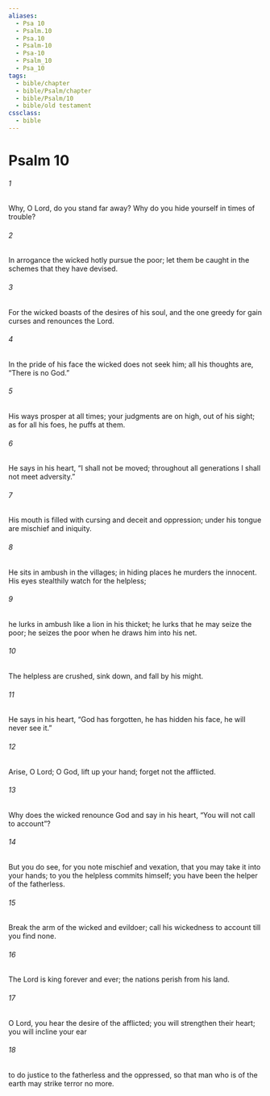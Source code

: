 ```yaml
---
aliases:
  - Psa 10
  - Psalm.10
  - Psa.10
  - Psalm-10
  - Psa-10
  - Psalm_10
  - Psa_10
tags:
  - bible/chapter
  - bible/Psalm/chapter
  - bible/Psalm/10
  - bible/old testament
cssclass:
  - bible
---
```


# Psalm 10

###### 1
Why, O Lord, do you stand far away? Why do you hide yourself in times of trouble?
###### 2
In arrogance the wicked hotly pursue the poor; let them be caught in the schemes that they have devised.
###### 3
For the wicked boasts of the desires of his soul, and the one greedy for gain curses and renounces the Lord.
###### 4
In the pride of his face the wicked does not seek him; all his thoughts are, “There is no God.”
###### 5
His ways prosper at all times; your judgments are on high, out of his sight; as for all his foes, he puffs at them.
###### 6
He says in his heart, “I shall not be moved; throughout all generations I shall not meet adversity.”
###### 7
His mouth is filled with cursing and deceit and oppression;   under his tongue are mischief and iniquity.
###### 8
He sits in ambush in the villages; in hiding places he murders the innocent. His eyes stealthily watch for the helpless;
###### 9
he lurks in ambush like a lion in his thicket; he lurks that he may seize the poor; he seizes the poor when he draws him into his net.
###### 10
The helpless are crushed, sink down, and fall by his might.
###### 11
He says in his heart, “God has forgotten, he has hidden his face, he will never see it.”
###### 12
Arise, O Lord; O God, lift up your hand;   forget not the afflicted.
###### 13
Why does the wicked renounce God and say in his heart, “You will not call to account”?
###### 14
But you do see, for you note mischief and vexation, that you may take it into your hands; to you the helpless commits himself; you have been the helper of the fatherless.
###### 15
Break the arm of the wicked and evildoer;   call his wickedness to account till you find none.
###### 16
The Lord is king forever and ever; the nations perish from his land.
###### 17
O Lord, you hear the desire of the afflicted; you will strengthen their heart; you will incline your ear
###### 18
to do justice to the fatherless and the oppressed, so that man who is of the earth may strike terror no more.


